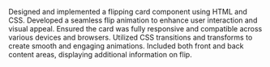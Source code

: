 Designed and implemented a flipping card component using HTML and CSS.
Developed a seamless flip animation to enhance user interaction and visual appeal.
Ensured the card was fully responsive and compatible across various devices and browsers.
Utilized CSS transitions and transforms to create smooth and engaging animations.
Included both front and back content areas, displaying additional information on flip.
